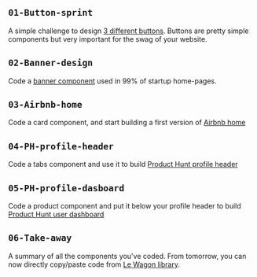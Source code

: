 ## `01-Button-sprint`
A simple challenge to design [3 different buttons](http://lewagon.github.io/html-css-challenges/08-button-sprint/). Buttons are pretty simple components but very important for the swag of your website.

## `02-Banner-design`
Code a [banner component](http://lewagon.github.io/html-css-challenges/09-canonical-banner/) used in 99% of startup home-pages.

## `03-Airbnb-home`
Code a card component, and start building a first version of [Airbnb home](http://lewagon.github.io/html-css-challenges/10-homepage-with-cards/)

## `04-PH-profile-header`
Code a tabs component and use it to build [Product Hunt profile header](http://lewagon.github.io/html-css-challenges/11-profile-with-tabs/)

## `05-PH-profile-dasboard`
Code a product component and put it below your profile header to build [Product Hunt user dashboard](http://lewagon.github.io/html-css-challenges/12-profile-with-products/)

## `06-Take-away`
A summary of all the components you've coded. From tomorrow, you can now directly copy/paste code from [Le Wagon library](http://lewagon.github.io/ui-components/).
